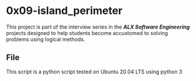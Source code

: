 # 0x09-island_perimeter

This project is part of the interview series in the ***ALX Software Engineering*** projects designed to help students become accustomed to solving problems using logical methods.

## File

This script is a python script tested on Ubuntu 20.04 LTS using python 3
